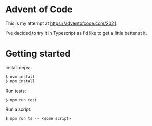 # Advent of Code

This is my attempt at <https://adventofcode.com/2021>.

I've decided to try it in Typescript as I'd like to get a little better at it.

# Getting started

Install deps:

```
$ nvm install
$ npm install
```

Run tests:

```
$ npm run test
```

Run a script:

```
$ npm run ts -- <some script>
```
